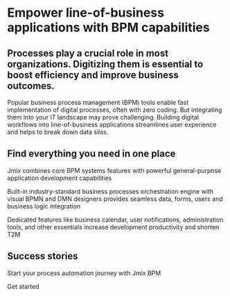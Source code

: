 # Empower line-of-business applications with BPM capabilities

## Processes play a crucial role in most organizations. Digitizing them is essential to boost efficiency and improve business outcomes.

Popular business process management (BPM) tools enable fast implementation of digital processes, often with zero coding. But integrating them into your IT landscape may prove challenging. Building digital workflows into line-of-business applications streamlines user experience and helps to break down data silos.

## Find everything you need in one place

Jmix combines core BPM systems features with powerful general-purpose application development capabilities

Built-in industry-standard business processes orchestration engine with visual BPMN and DMN designers provides seamless data, forms, users and business logic integration

Dedicated features like business calendar, user notifications, administration tools, and other essentials increase development productivity and shorten T2M

## Success stories



Start your process automation journey with Jmix BPM

Get started
